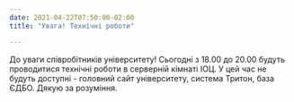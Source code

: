 ```yaml
---
date: 2021-04-22T07:50:00-02:00
title: "Увага! Технічні роботи"

---
```

До уваги співробітників університету!
Сьогодні з 18.00 до 20.00 будуть проводитися технічні роботи в серверній кімнаті ІОЦ.
У цей час не будуть доступні - головний сайт університету, система Тритон, база ЄДБО.
Дякую за розуміння.
